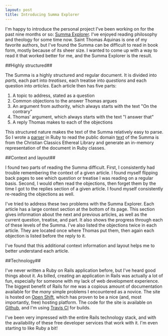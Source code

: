 ```yaml
---
layout: post
title: Introducing Summa Explorer
---
```


I'm happy to introduce the personal project I've been working on for the past nine months or so: [Summa Explorer](http://www.summaexplorer.com). I've enjoyed reading philosophy and theology for some time now. Saint Thomas Aquinas is one of my favorite authors, but I've found the Summa can be difficult to read in book form, mostly because of its sheer size. I wanted to come up with a way to read it that worked better for me, and the Summa Explorer is the result.

##Highly structured##

The Summa is a highly structured and regular document. It is divided into _parts_, each part into _treatises_, each treatise into _questions_ and each question into _articles_. Each article then has five parts:

1. A topic to address, stated as a question
2. Common objections to the answer Thomas argues
3. An argument from authority, which always starts with the text "On the contrary"
4. Thomas' argument, which always starts with the text "I answer that"
5. A reply Thomas makes to each of the objections

This structured nature makes the text of the Summa relatively easy to parse. So I wrote a [parser](https://github.com/joshpeterson/summa/tree/master/summa-parser) in Ruby to read the public domain [text](http://www.ccel.org/ccel/aquinas/summa.txt) of the Summa is from the Christian Classics Ethereal Library and generate an in-memory representation of the document in Ruby classes.

##Context and layout##

I found two parts of reading the Summa difficult. First, I consistently had trouble remembering the context of a given article. I found myself flipping back pages to see which question or treatise I was reading on a regular basis. Second, I would often read the objections, then forget them by the time I got to the replies section of a given article. I found myself consistently re-reading the objections as well.

I've tried to address these two problems with the Summa Explorer. Each article has a large context section at the bottom of its page. This section gives information about the next and previous articles, as well as the current question, treatise, and part. It also shows the progress through each of these levels of the Summa. I've also listed the objections twice in each article. They are located once where Thomas put them, then again each objection is listed before the reply to it.

I've found that this additional context information and layout helps me to better understand each article.

##Technology##

I've never written a Ruby on Rails application before, but I've heard good things about it. As billed, creating an application in Rails was actually a lot of fun, especially for someone with my lack of web development experience. The biggest benefit of Rails for me was a copious amount of documentation available for the *many* simple problems I encountered as a novice. The site is hosted on [Open Shift](https://www.openshift.com/), which has proven to be a nice (and, most importantly, free) hosting platform. The code for the site is available on [Github](https://github.com/joshpeterson/summa), and I'm using [Travis CI](https://travis-ci.org/joshpeterson/summa) for builds.

I've been very impressed with the entire Rails technology stack, and with the availability of these free developer services that work with it. I'm even starting to like Ruby a bit!

